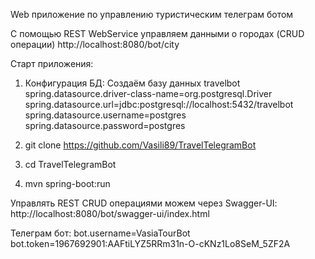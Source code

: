 Web приложение по управлению туристическим телеграм ботом

С помощью REST WebService управляем данными о городах (CRUD операции) http://localhost:8080/bot/city

Старт приложения:

  1. Конфигурация БД:
     Создаём базу данных travelbot 
     spring.datasource.driver-class-name=org.postgresql.Driver
     spring.datasource.url=jdbc:postgresql://localhost:5432/travelbot
     spring.datasource.username=postgres
     spring.datasource.password=postgres

  2. git clone https://github.com/Vasili89/TravelTelegramBot

  3. cd TravelTelegramBot

  4. mvn spring-boot:run

Управлять REST CRUD операциями можем через Swagger-UI:
  http://localhost:8080/bot/swagger-ui/index.html
  
Телеграм бот:
  bot.username=VasiaTourBot
  bot.token=1967692901:AAFtiLYZ5RRm31n-O-cKNz1Lo8SeM_5ZF2A
